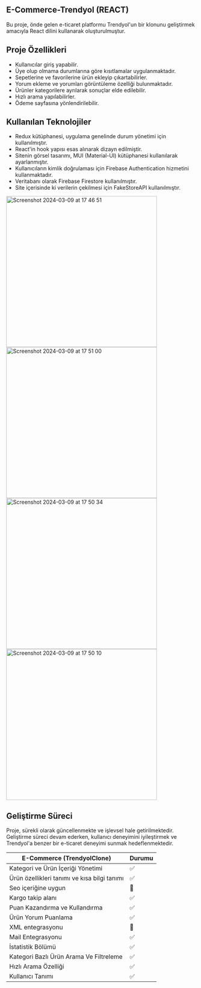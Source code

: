 ## E-Commerce-Trendyol (REACT)
Bu proje, önde gelen e-ticaret platformu Trendyol'un bir klonunu geliştirmek amacıyla React dilini kullanarak oluşturulmuştur.

## Proje Özellikleri
- Kullanıcılar giriş yapabilir.
- Üye olup olmama durumlarına göre kısıtlamalar uygulanmaktadır.
- Sepetlerine ve favorilerine ürün ekleyip çıkartabilirler.
- Yorum ekleme ve yorumları görüntüleme özelliği bulunmaktadır.
- Ürünler kategorilere ayrılarak sonuçlar elde edilebilir.
- Hızlı arama yapılabilirler.
- Ödeme sayfasına yönlendirilebilir.

## Kullanılan Teknolojiler
- Redux kütüphanesi, uygulama genelinde durum yönetimi için kullanılmıştır.
- React'in hook yapısı esas alınarak dizayn edilmiştir.
- Sitenin görsel tasarımı, MUI (Material-UI) kütüphanesi kullanılarak ayarlanmıştır.
- Kullanıcıların kimlik doğrulaması için Firebase Authentication hizmetini kullanmaktadır.
- Veritabanı olarak Firebase Firestore kullanılmıştır.
- Site içerisinde ki verilerin çekilmesi için FakeStoreAPI kullanılmıştır.
  
<img width="400" alt="Screenshot 2024-03-09 at 17 46 51" src="https://github.com/uekrem/E-Commerce-Trendyol/assets/110349452/870f25a0-cb8c-40a4-9376-1f9b9112839b">
<img width="400" alt="Screenshot 2024-03-09 at 17 51 00" src="https://github.com/uekrem/E-Commerce-Trendyol/assets/110349452/d3aa9b5c-3e36-4812-b3be-5652d9684ae1">
<img width="400" alt="Screenshot 2024-03-09 at 17 50 34" src="https://github.com/uekrem/E-Commerce-Trendyol/assets/110349452/83552e0f-98bb-4a48-927d-5be351aa4f5e">
<img width="400" alt="Screenshot 2024-03-09 at 17 50 10" src="https://github.com/uekrem/E-Commerce-Trendyol/assets/110349452/fbab3419-83fb-4ce4-9355-f9fecd329df9">

## Geliştirme Süreci
Proje, sürekli olarak güncellenmekte ve işlevsel hale getirilmektedir. Geliştirme süreci devam ederken, kullanıcı deneyimini iyileştirmek ve Trendyol'a benzer bir e-ticaret deneyimi sunmak hedeflenmektedir.

| E-Commerce (TrendyolClone)  | Durumu |
| -------------------------- | ------- |
| Kategori ve Ürün İçeriği Yönetimi |✅|
| Ürün özellikleri tanımı ve kısa bilgi tanımı |✅|
| Seo içeriğine uygun        |🔄|
| Kargo takip alanı          |✅|
| Puan Kazandırma ve Kullandırma |✅|
| Ürün Yorum Puanlama        |✅|
| XML entegrasyonu           |🔄|
| Mail Entegrasyonu          |✅|
| İstatistik Bölümü          |✅|
| Kategori Bazlı Ürün Arama Ve Filtreleme |✅|
| Hızlı Arama Özelliği       |✅|
| Kullanıcı Tanımı |✅|
